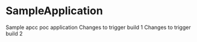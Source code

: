 # SampleApplication
Sample apcc poc application
Changes to trigger build 1
Changes to trigger build 2
